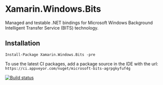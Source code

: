 # Xamarin.Windows.Bits
Managed and testable .NET bindings for Microsoft Windows Background Intelligent Transfer Service (BITS) technology.

## Installation

`Install-Package Xamarin.Windows.Bits -pre`

To use the latest CI packages, add a package source in the IDE with the url: `https://ci.appveyor.com/nuget/microsoft-bits-agrpgkyfuf4g`


[![Build status](https://ci.appveyor.com/api/projects/status/ygr7xbw2xtr33yf9?svg=true)](https://ci.appveyor.com/project/MobileEssentials/microsoft-bits)

